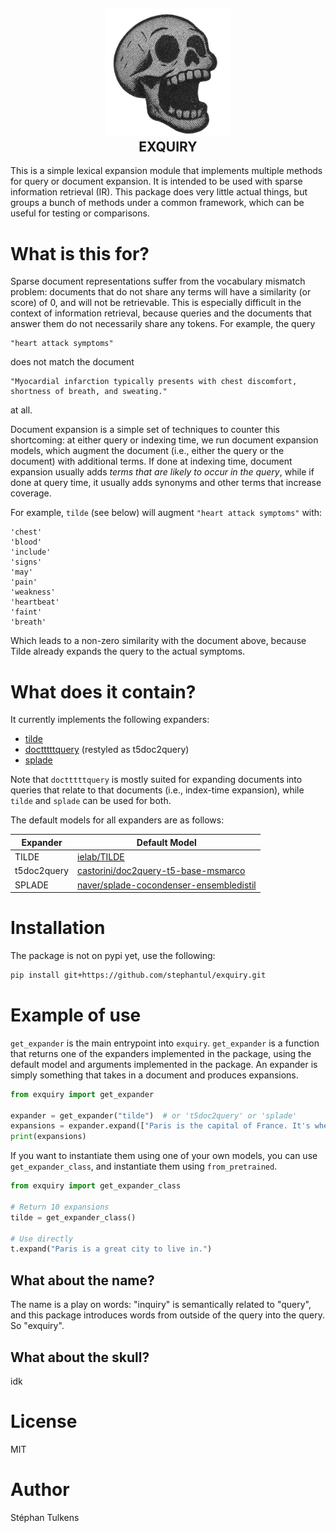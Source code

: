 <h2 align="center">
  <img width="40%" alt="SKULLLLL" src="assets/skull.png"><br/>
  EXQUIRY
</h2>

This is a simple lexical expansion module that implements multiple methods for query or document expansion. It is intended to be used with sparse information retrieval (IR). This package does very little actual things, but groups a bunch of methods under a common framework, which can be useful for testing or comparisons.

# What is this for?

Sparse document representations suffer from the vocabulary mismatch problem: documents that do not share any terms will have a similarity (or score) of 0, and will not be retrievable. This is especially difficult in the context of information retrieval, because queries and the documents that answer them do not necessarily share any tokens. For example, the query

```
"heart attack symptoms"
```

does not match the document

```
"Myocardial infarction typically presents with chest discomfort, shortness of breath, and sweating."
```

at all.

Document expansion is a simple set of techniques to counter this shortcoming: at either query or indexing time, we run document expansion models, which augment the document (i.e., either the query or the document) with additional terms. If done at indexing time, document expansion usually adds _terms that are likely to occur in the query_, while if done at query time, it usually adds synonyms and other terms that increase coverage.

For example, `tilde` (see below) will augment `"heart attack symptoms"` with:

```
'chest'
'blood'
'include'
'signs'
'may'
'pain'
'weakness'
'heartbeat'
'faint'
'breath'
```

Which leads to a non-zero similarity with the document above, because Tilde already expands the query to the actual symptoms.

# What does it contain?

It currently implements the following expanders:
- [tilde](https://github.com/ielab/TILDE)
- [doctttttquery](https://github.com/castorini/docTTTTTquery) (restyled as t5doc2query)
- [splade](https://github.com/naver/splade)

Note that `doctttttquery` is mostly suited for expanding documents into queries that relate to that documents (i.e., index-time expansion), while `tilde` and `splade` can be used for both.

The default models for all expanders are as follows:

| Expander         | Default Model                                      |
|------------------|----------------------------------------------------|
| TILDE            | [ielab/TILDE](https://huggingface.co/ielab/TILDE)  |
| t5doc2query      | [castorini/doc2query-t5-base-msmarco](https://huggingface.co/castorini/doc2query-t5-base-msmarco) |
| SPLADE           | [naver/splade-cocondenser-ensembledistil](https://huggingface.co/naver/splade-cocondenser-ensembledistil) |

# Installation

The package is not on pypi yet, use the following:

```bash
pip install git+https://github.com/stephantul/exquiry.git
```

# Example of use

`get_expander` is the main entrypoint into `exquiry`. `get_expander` is a function that returns one of the expanders implemented in the package, using the default model and arguments implemented in the package. An expander is simply something that takes in a document and produces expansions.

```python
from exquiry import get_expander

expander = get_expander("tilde")  # or 't5doc2query' or 'splade'
expansions = expander.expand(["Paris is the capital of France. It's where the eiffel tower is"])
print(expansions)

```

If you want to instantiate them using one of your own models, you can use `get_expander_class`, and instantiate them using `from_pretrained`.

```python
from exquiry import get_expander_class

# Return 10 expansions
tilde = get_expander_class()

# Use directly
t.expand("Paris is a great city to live in.")

```

## What about the name?

The name is a play on words: "inquiry" is semantically related to "query", and this package introduces words from outside of the query into the query. So "exquiry".

## What about the skull?

idk

# License

MIT

# Author

Stéphan Tulkens
